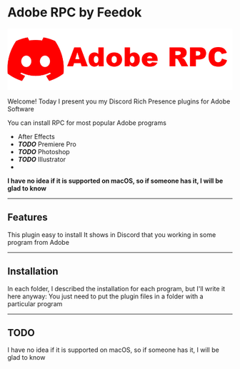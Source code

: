 # Adobe RPC by Feedok 

![N|Solid](https://github.com/FeedokTV/AdobeRPC/blob/main/logo.png?raw=true)

Welcome! Today I present you my Discord Rich Presence plugins for Adobe Software

You can install RPC for most popular Adobe programs 

- After Effects
- ***TODO*** Premiere Pro
- ***TODO*** Photoshop
- ***TODO*** Illustrator
- 

**I have no idea if it is supported on macOS, so if someone has it, I will be glad to know**

***

## Features

This plugin easy to install
It shows in Discord that you working in some program from Adobe

***

## Installation 

In each folder, I described the installation for each program, but I'll write it here anyway: You just need to put the plugin files in a folder with a particular program 

***

## TODO

I have no idea if it is supported on macOS, so if someone has it, I will be glad to know
